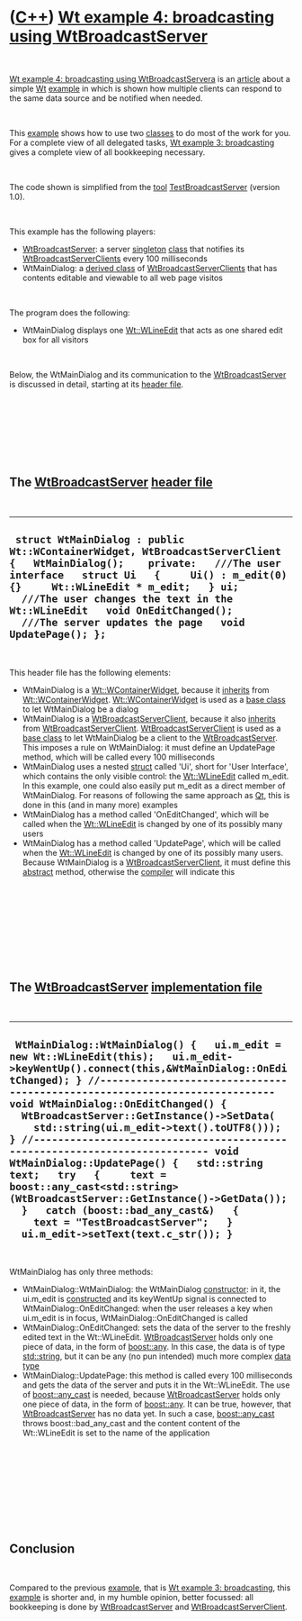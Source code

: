 
 

 

 

 

 

([C++](Cpp.md)) [Wt example 4: broadcasting using WtBroadcastServer](CppWtExample4.md)
========================================================================================

 

[Wt example 4: broadcasting using WtBroadcastServera](CppWtExample4.md)
is an [article](CppArticle.md) about a simple [Wt](CppWt.md)
[example](CppWtExample.md) in which is shown how multiple clients can
respond to the same data source and be notified when needed.

 

This [example](CppWtExample.md) shows how to use two
[classes](CppClass.md) to do most of the work for you. For a complete
view of all delegated tasks, [Wt example 3:
broadcasting](CppWtExample3.md) gives a complete view of all
bookkeeping necessary.

 

The code shown is simplified from the [tool](https://github.com/richelbilderbeek/tools)
[TestBroadcastServer](ToolTestBroadcastServer.md) (version 1.0).

 

This example has the following players:

-   [WtBroadcastServer](CppWtBroadcastServer.md): a server
    [singleton](CppSingleton.md) [class](CppClass.md) that notifies
    its [WtBroadcastServerClients](CppWtBroadcastServerClient.md) every
    100 milliseconds
-   WtMainDialog: a [derived class](CppDerivedClass.md) of
    [WtBroadcastServerClients](CppWtBroadcastServerClient.md) that has
    contents editable and viewable to all web page visitos

 

The program does the following:

-   WtMainDialog displays one [Wt::WLineEdit](CppWLineEdit.md) that
    acts as one shared edit box for all visitors

 

Below, the WtMainDialog and its communication to the
[WtBroadcastServer](CppWtBroadcastServer.md) is discussed in detail,
starting at its [header file](CppHeaderFile.md).

 

 

 

 

The [WtBroadcastServer](CppWtBroadcastServer.md) [header file](CppHeaderFile.md)
----------------------------------------------------------------------------------

 

  ----------------------------------------------------------------------------------------------------------------------------------------------------------------------------------------------------------------------------------------------------------------------------------------------------------------------------------------------------------
  ` struct WtMainDialog : public Wt::WContainerWidget, WtBroadcastServerClient {   WtMainDialog();    private:   ///The user interface   struct Ui   {     Ui() : m_edit(0) {}     Wt::WLineEdit * m_edit;   } ui;    ///The user changes the text in the Wt::WLineEdit   void OnEditChanged();    ///The server updates the page   void UpdatePage(); };`
  ----------------------------------------------------------------------------------------------------------------------------------------------------------------------------------------------------------------------------------------------------------------------------------------------------------------------------------------------------------

 

This header file has the following elements:

-   WtMainDialog is a [Wt::WContainerWidget](CppWContainerWidget.md),
    because it [inherits](CppInheritance.md) from
    [Wt::WContainerWidget](CppWContainerWidget.md).
    [Wt::WContainerWidget](CppWContainerWidget.md) is used as a [base
    class](CppBaseClass.md) to let WtMainDialog be a dialog
-   WtMainDialog is a
    [WtBroadcastServerClient](CppWtBroadcastServerClient.md), because
    it also [inherits](CppInheritance.md) from
    [WtBroadcastServerClient](CppWtBroadcastServerClient.md).
    [WtBroadcastServerClient](CppWtBroadcastServerClient.md) is used as
    a [base class](CppBaseClass.md) to let WtMainDialog be a client to
    the [WtBroadcastServer](CppWtBroadcastServer.md). This imposes a
    rule on WtMainDialog: it must define an UpdatePage method, which
    will be called every 100 milliseconds
-   WtMainDialog uses a nested [struct](CppStruct.md) called 'Ui',
    short for 'User Interface', which contains the only visible control:
    the [Wt::WLineEdit](CppWLineEdit.md) called m\_edit. In this
    example, one could also easily put m\_edit as a direct member
    of WtMainDialog. For reasons of following the same approach as
    [Qt](CppQt.md), this is done in this (and in many more) examples
-   WtMainDialog has a method called 'OnEditChanged', which will be
    called when the [Wt::WLineEdit](CppWLineEdit.md) is changed by one
    of its possibly many users
-   WtMainDialog has a method called 'UpdatePage', which will be called
    when the [Wt::WLineEdit](CppWLineEdit.md) is changed by one of its
    possibly many users. Because WtMainDialog is a
    [WtBroadcastServerClient](CppWtBroadcastServerClient.md), it must
    define this [abstract](CppAbstract.md) method, otherwise the
    [compiler](CppCompiler.md) will indicate this

 

 

 

 

 

The [WtBroadcastServer](CppWtBroadcastServer.md) [implementation file](CppImplementationFile.md)
--------------------------------------------------------------------------------------------------

 

  ------------------------------------------------------------------------------------------------------------------------------------------------------------------------------------------------------------------------------------------------------------------------------------------------------------------------------------------------------------------------------------------------------------------------------------------------------------------------------------------------------------------------------------------------------------------------------------------------------------------------------------------------------------------------------------------------------------------------
  ` WtMainDialog::WtMainDialog() {   ui.m_edit = new Wt::WLineEdit(this);   ui.m_edit->keyWentUp().connect(this,&WtMainDialog::OnEditChanged); } //--------------------------------------------------------------------------- void WtMainDialog::OnEditChanged() {   WtBroadcastServer::GetInstance()->SetData(     std::string(ui.m_edit->text().toUTF8())); } //--------------------------------------------------------------------------- void WtMainDialog::UpdatePage() {   std::string text;   try   {     text = boost::any_cast<std::string>(WtBroadcastServer::GetInstance()->GetData());   }   catch (boost::bad_any_cast&)   {     text = "TestBroadcastServer";   }   ui.m_edit->setText(text.c_str()); }`
  ------------------------------------------------------------------------------------------------------------------------------------------------------------------------------------------------------------------------------------------------------------------------------------------------------------------------------------------------------------------------------------------------------------------------------------------------------------------------------------------------------------------------------------------------------------------------------------------------------------------------------------------------------------------------------------------------------------------------

 

WtMainDialog has only three methods:

-   WtMainDialog::WtMainDialog: the WtMainDialog
    [constructor](CppConstructor.md): in it, the ui.m\_edit is
    [constructed](CppConstructor.md) and its keyWentUp signal is
    connected to WtMainDialog::OnEditChanged: when the user releases a
    key when ui.m\_edit is in focus, WtMainDialog::OnEditChanged is
    called
-   WtMainDialog::OnEditChanged: sets the data of the server to the
    freshly edited text in the Wt::WLineEdit.
    [WtBroadcastServer](CppWtBroadcastServer.md) holds only one piece
    of data, in the form of [boost::any](CppStdAny.md). In this case, the
    data is of type [std::string](CppStdString.md), but it can be any (no
    pun intended) much more complex [data type](CppDataType.md)
-   WtMainDialog::UpdatePage: this method is called every 100
    milliseconds and gets the data of the server and puts it in the
    Wt::WLineEdit. The use of [boost::any\_cast](CppAny_cast.md) is
    needed, because [WtBroadcastServer](CppWtBroadcastServer.md) holds
    only one piece of data, in the form of [boost::any](CppStdAny.md). It
    can be true, however, that
    [WtBroadcastServer](CppWtBroadcastServer.md) has no data yet. In
    such a case, [boost::any\_cast](CppAny_cast.md) throws
    boost::bad\_any\_cast and the content content of the Wt::WLineEdit
    is set to the name of the application

 

 

 

 

 

Conclusion
----------

 

Compared to the previous [example](CppWtExample.md), that is [Wt
example 3: broadcasting](CppWtExample3.md), this
[example](CppWtExample.md) is shorter and, in my humble opinion, better
focussed: all bookkeeping is done by
[WtBroadcastServer](CppWtBroadcastServer.md) and
[WtBroadcastServerClient](CppWtBroadcastServerClient.md).

 

 

 

 

 

 

